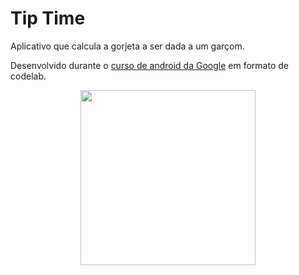 # Tip Time

Aplicativo que calcula a gorjeta a ser dada a um garçom.

Desenvolvido durante o [curso de android da Google](https://developer.android.com/courses) em formato de codelab.

<div align="center">
<img width="280" src="https://user-images.githubusercontent.com/49538805/108644498-fab04980-748d-11eb-85e2-326b06fa9f1a.gif">
</div>
